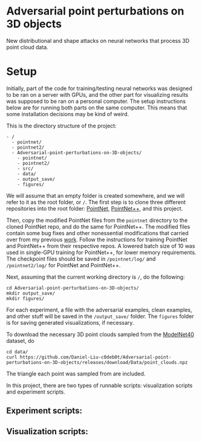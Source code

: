 # Adversarial point perturbations on 3D objects
New distributional and shape attacks on neural networks that process 3D point cloud data.

# Setup
Initially, part of the code for training/testing neural networks was designed to be ran on a server with GPUs, and the other part for visualizing results was supposed to be ran on a personal computer. The setup instructions below are for running both parts on the same computer. This means that some installation decisions may be kind of weird.

This is the directory structure of the project:
```
- /
  - pointnet/
  - pointnet2/
  - Adversarial-point-perturbations-on-3D-objects/
    - pointnet/
    - pointnet2/
    - src/
    - data/
    - output_save/
    - figures/
```

We will assume that an empty folder is created somewhere, and we will refer to it as the root folder, or `/`. The first step is to clone three different repositories into the root folder: [PointNet](https://github.com/charlesq34/pointnet), [PointNet++](https://github.com/charlesq34/pointnet2), and this project.

Then, copy the modified PointNet files from the `pointnet` directory to the cloned PointNet repo, and do the same for PointNet++. The modified files contain some bug fixes and other nonessential modifications that carried over from my previous [work](https://github.com/Daniel-Liu-c0deb0t/3D-Neural-Network-Adversarial-Attacks). Follow the instructions for training PointNet and PointNet++ from their respective repos. A lowered batch size of 10 was used in single-GPU training for PointNet++, for lower memory requirements. The checkpoint files should be saved in `/pointnet/log/` and `/pointnet2/log/` for PointNet and PointNet++.

Next, assuming that the current working directory is `/`, do the following:
```
cd Adversarial-point-perturbations-on-3D-objects/
mkdir output_save/
mkdir figures/
```
For each experiment, a file with the adversarial examples, clean examples, and other stuff will be saved in the `/output_save/` folder. The `figures` folder is for saving generated visualizations, if necessary.

To download the necessary 3D point clouds sampled from the [ModelNet40](https://modelnet.cs.princeton.edu/) dataset, do
```
cd data/
curl https://github.com/Daniel-Liu-c0deb0t/Adversarial-point-perturbations-on-3D-objects/releases/download/Data/point_clouds.npz
```
The triangle each point was sampled from are included.

In this project, there are two types of runnable scripts: visualization scripts and experiment scripts.

Experiment scripts:
- 

Visualization scripts:
- 
